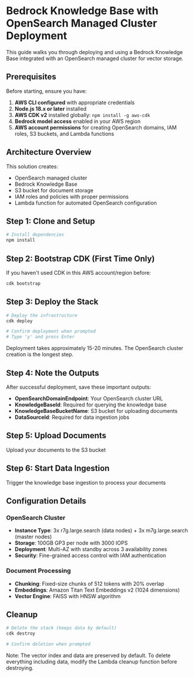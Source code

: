 # Bedrock Knowledge Base with OpenSearch Managed Cluster Deployment 

This guide walks you through deploying and using a Bedrock Knowledge Base integrated with an OpenSearch managed cluster for vector storage.

## Prerequisites

Before starting, ensure you have:

1. **AWS CLI configured** with appropriate credentials
2. **Node.js 18.x or later** installed
3. **AWS CDK v2** installed globally: `npm install -g aws-cdk`
4. **Bedrock model access** enabled in your AWS region 
5. **AWS account permissions** for creating OpenSearch domains, IAM roles, S3 buckets, and Lambda functions

## Architecture Overview

This solution creates:
- OpenSearch managed cluster 
- Bedrock Knowledge Base 
- S3 bucket for document storage
- IAM roles and policies with proper permissions
- Lambda function for automated OpenSearch configuration

## Step 1: Clone and Setup
```bash
# Install dependencies
npm install
```

## Step 2: Bootstrap CDK (First Time Only)
If you haven't used CDK in this AWS account/region before:

```bash
cdk bootstrap
```

## Step 3: Deploy the Stack
```bash
# Deploy the infrastructure
cdk deploy

# Confirm deployment when prompted
# Type 'y' and press Enter
```

Deployment takes approximately 15-20 minutes. The OpenSearch cluster creation is the longest step.

## Step 4: Note the Outputs
After successful deployment, save these important outputs:

- **OpenSearchDomainEndpoint**: Your OpenSearch cluster URL
- **KnowledgeBaseId**: Required for querying the knowledge base
- **KnowledgeBaseBucketName**: S3 bucket for uploading documents
- **DataSourceId**: Required for data ingestion jobs

## Step 5: Upload Documents

Upload your documents to the S3 bucket



## Step 6: Start Data Ingestion

Trigger the knowledge base ingestion to process your documents




## Configuration Details

### OpenSearch Cluster
- **Instance Type**: 3x r7g.large.search (data nodes) + 3x m7g.large.search (master nodes)
- **Storage**: 100GB GP3 per node with 3000 IOPS
- **Deployment**: Multi-AZ with standby across 3 availability zones
- **Security**: Fine-grained access control with IAM authentication

### Document Processing
- **Chunking**: Fixed-size chunks of 512 tokens with 20% overlap
- **Embeddings**: Amazon Titan Text Embeddings v2 (1024 dimensions)
- **Vector Engine**: FAISS with HNSW algorithm


## Cleanup


```bash
# Delete the stack (keeps data by default)
cdk destroy

# Confirm deletion when prompted
```

Note: The vector index and data are preserved by default. To delete everything including data, modify the Lambda cleanup function before destroying.
